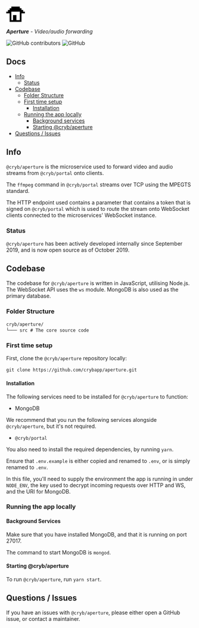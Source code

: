 ![Cryb OSS](.github/cryb.png "Cryb OSS Logo")

_**Aperture** - Video/audio forwarding_

![GitHub contributors](https://img.shields.io/github/contributors/crybapp/aperture) ![GitHub](https://img.shields.io/github/license/crybapp/aperture)

## Docs
* [Info](#info)
    * [Status](#status)
* [Codebase](#codebase)
    * [Folder Structure](#folder-structure)
    * [First time setup](#first-time-setup)
        * [Installation](#installation)
    * [Running the app locally](#running-the-app-locally)
        * [Background services](#background-services)
        * [Starting @cryb/aperture](#starting-@cryb/aperture)
* [Questions / Issues](#questions-/-issues)

## Info
`@cryb/aperture` is the microservice used to forward video and audio streams from `@cryb/portal` onto clients.

The `ffmpeg` command in `@cryb/portal` streams over TCP using the MPEGTS standard. 

The HTTP endpoint used contains a parameter that contains a token that is signed on `@cryb/portal` which is used to route the stream onto WebSocket clients connected to the microservices' WebSocket instance.

### Status
`@cryb/aperture` has been actively developed internally since September 2019, and is now open source as of October 2019.

## Codebase
The codebase for `@cryb/aperture` is written in JavaScript, utilising Node.js. The WebSocket API uses the `ws` module. MongoDB is also used as the primary database.

### Folder Structure
```
cryb/aperture/
└─── src # The core source code
```

### First time setup
First, clone the `@cryb/aperture` repository locally:

```
git clone https://github.com/crybapp/aperture.git
```

#### Installation
The following services need to be installed for `@cryb/aperture` to function:

* MongoDB

We recommend that you run the following services alongside `@cryb/aperture`, but it's not required.
* `@cryb/portal`

You also need to install the required dependencies, by running `yarn`.

Ensure that `.env.example` is either copied and renamed to `.env`, or is simply renamed to `.env`.

In this file, you'll need to supply the environment the app is running in under `NODE_ENV`, the key used to decrypt incoming requests over HTTP and WS, and the URI for MongoDB.

### Running the app locally

#### Background Services
Make sure that you have installed MongoDB, and that it is running on port 27017.

The command to start MongoDB is `mongod`.

#### Starting @cryb/aperture
To run `@cryb/aperture`, run `yarn start`.

## Questions / Issues

If you have an issues with `@cryb/aperture`, please either open a GitHub issue, or contact a maintainer.
